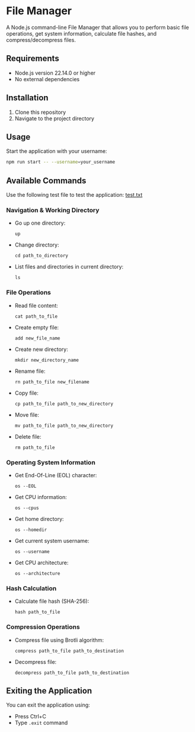 # File Manager

A Node.js command-line File Manager that allows you to perform basic file operations, get system information, calculate file hashes, and compress/decompress files.

## Requirements

- Node.js version 22.14.0 or higher
- No external dependencies

## Installation

1. Clone this repository
2. Navigate to the project directory

## Usage

Start the application with your username:

```bash
npm run start -- --username=your_username
```

## Available Commands

Use the following test file to test the application: [test.txt](test.txt)

### Navigation & Working Directory

- Go up one directory:
  ```
  up
  ```

- Change directory:
  ```
  cd path_to_directory
  ```

- List files and directories in current directory:
  ```
  ls
  ```

### File Operations

- Read file content:
  ```
  cat path_to_file
  ```

- Create empty file:
  ```
  add new_file_name
  ```

- Create new directory:
  ```
  mkdir new_directory_name
  ```

- Rename file:
  ```
  rn path_to_file new_filename
  ```

- Copy file:
  ```
  cp path_to_file path_to_new_directory
  ```

- Move file:
  ```
  mv path_to_file path_to_new_directory
  ```

- Delete file:
  ```
  rm path_to_file
  ```

### Operating System Information

- Get End-Of-Line (EOL) character:
  ```
  os --EOL
  ```

- Get CPU information:
  ```
  os --cpus
  ```

- Get home directory:
  ```
  os --homedir
  ```

- Get current system username:
  ```
  os --username
  ```

- Get CPU architecture:
  ```
  os --architecture
  ```

### Hash Calculation

- Calculate file hash (SHA-256):
  ```
  hash path_to_file
  ```

### Compression Operations

- Compress file using Brotli algorithm:
  ```
  compress path_to_file path_to_destination
  ```

- Decompress file:
  ```
  decompress path_to_file path_to_destination
  ```

## Exiting the Application

You can exit the application using:

- Press Ctrl+C
- Type `.exit` command

